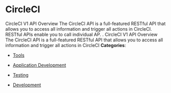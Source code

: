 # CircleCI


CircleCI V1 API Overview The CircleCI API is a full-featured RESTful API that allows you to access all information and trigger all actions in CircleCI.  RESTful APIs enable you to call individual AP. .  CircleCI V1 API Overview The CircleCI API is a full-featured RESTful API that allows you to access all information and trigger all actions in CircleCI
**Categories**:

- [Tools](https://github/awesome-apis/awesome-apis#tools)

- [Application Development](https://github/awesome-apis/awesome-apis#application-development)

- [Testing](https://github/awesome-apis/awesome-apis#testing)

- [Development](https://github/awesome-apis/awesome-apis#development)



